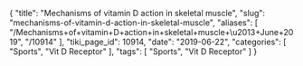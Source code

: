 {
    "title": "Mechanisms of vitamin D action in skeletal muscle",
    "slug": "mechanisms-of-vitamin-d-action-in-skeletal-muscle",
    "aliases": [
        "/Mechanisms+of+vitamin+D+action+in+skeletal+muscle+\u2013+June+2019",
        "/10914"
    ],
    "tiki_page_id": 10914,
    "date": "2019-06-22",
    "categories": [
        "Sports",
        "Vit D Receptor"
    ],
    "tags": [
        "Sports",
        "Vit D Receptor"
    ]
}